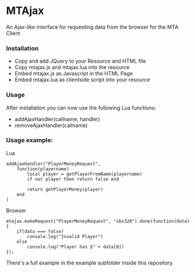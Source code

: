 MTAjax
==========
An Ajax-like interface for requesting data from the browser for the MTA Client

### Installation

- Copy and add JQuery to your Resource and HTML file
- Copy mtajax.js and mtajax.lua into the resource
- Embed mtajax.js as Javascript in the HTML Page
- Embed mtajax.lua as clientside script into your resource 

### Usage

After installation you can now use the following Lua functions:
- addAjaxHandler(callname, handler)
- removeAjaxHandler(callname)

### Usage example:  


Lua
````
addAjaxHandler("PlayerMoneyRequest",
	function(playername)
		local player = getPlayerFromName(playername)
		if not player then return false end 
		
		return getPlayerMoney(player)
	end
)
````

Browser
````
mtajax.makeRequest("PlayerMoneyRequest", "sbx320").done(function(data)
{
	if(data === false)
		console.log("Invalid Player")
	else 
		console.log("Player has $" + data[0])
});
````

There's a full example in the example subfolder inside this repository. 